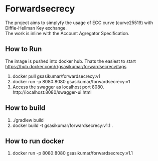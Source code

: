 # Forwardsecrecy

The project aims to simplyfy the usage of ECC curve (curve25519) with Diffie-Hellman Key exchange.  
The work is inline with the Account Agregator Specification.

## How to Run
The image is pushed into docker hub. Thats the easiest to start
https://hub.docker.com/r/gsasikumar/forwardsecrecy/tags

1. docker pull gsasikumar/forwardsecrecy:v1
2. docker run -p 8080:8080 gsasikumar/forwardsecrecy:v1
3. Access the swagger as localhost port 8080. http://localhost:8080/swagger-ui.html


## How to build
1. ./gradlew build
2. docker build -t gsasikumar/forwardsecrecy:v1.1 .

## How to run docker
1. docker run -p 8080:8080 gsasikumar/forwardsecrecy:v1.1

